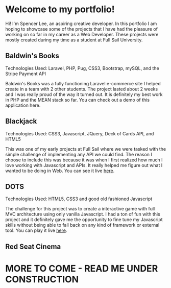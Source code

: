 # Welcome to my portfolio!
  Hi! I'm Spencer Lee, an aspiring creative developer.
  In this portfolio I am hoping to showcase some of the projects that I have had the pleasure of working on so far in my career as a Web Developer. These projects were mostly created during my time as a student at Full Sail University.

## Baldwin's Books
  Technologies Used: Laravel, PHP, Pug, CSS3, Bootstrap,
  mySQL, and the Stripe Payment API

  Baldwin's Books was a fully functioning Laravel e-commerce site I helped create in a team with 2 other students. The project lasted about 2 weeks and I was really proud of the way it turned out. It is definitely my best work in PHP and the MEAN stack so far. You can check out a demo of this application here.

## Blackjack
  Technologies Used: CSS3, Javascript, JQuery, Deck of Cards API, and HTML5

  This was one of my early projects at Full Sail where we were tasked with the simple challenge of implementing any API we could find. The reason I choose to include this was because it was when I first realized how much I love working with Javascript and APIs. It really helped me figure out what I wanted to be doing in Web. You can see it live [here](https://spencerlee200.github.io/Portfolio/blackjack/).

## DOTS
  Technologies Used: HTML5, CSS3 and good old fashioned Javascript

  The challenge for this project was to create a interactive game with full MVC architecture using only vanilla Javascript. I had a ton of fun with this project and it definitely gave me the opportunity to fine tune my Javascript skills without being able to fall back on any kind of framework or external tool. You can play it live [here](https://spencerlee200.github.io/Portfolio/dots/).

## Red Seat Cinema

# MORE TO COME - READ ME UNDER CONSTRUCTION
